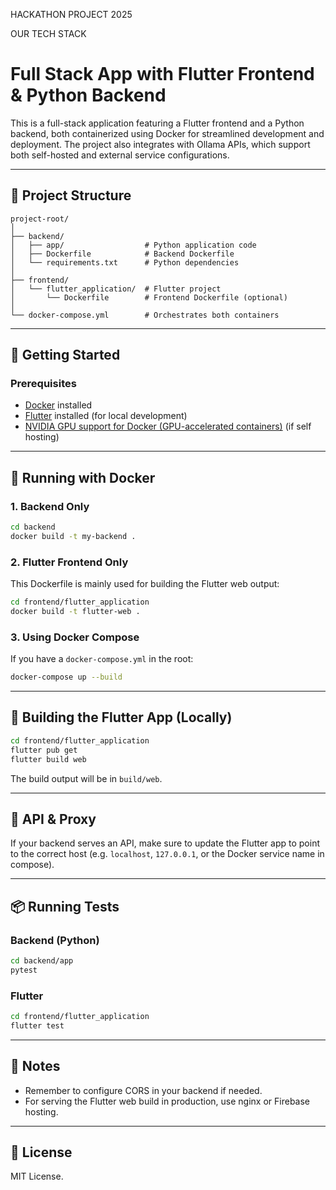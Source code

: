 HACKATHON PROJECT 2025





OUR TECH STACK
# Full Stack App with Flutter Frontend & Python Backend

This is a full-stack application featuring a Flutter frontend and a Python backend, both containerized using Docker for streamlined development and deployment. The project also integrates with Ollama APIs, which support both self-hosted and external service configurations.

---

## 📂 Project Structure

```
project-root/
│
├── backend/
│   ├── app/                  # Python application code
│   ├── Dockerfile            # Backend Dockerfile
│   └── requirements.txt      # Python dependencies
│
├── frontend/
│   └── flutter_application/  # Flutter project
│       └── Dockerfile        # Frontend Dockerfile (optional)
│
└── docker-compose.yml        # Orchestrates both containers
```

---

## 🚀 Getting Started

### Prerequisites

- [Docker](https://www.docker.com/get-started) installed
- [Flutter](https://flutter.dev/docs/get-started/install) installed (for local development)
- [NVIDIA GPU support for Docker (GPU-accelerated containers)](https://docs.nvidia.com/datacenter/cloud-native/container-toolkit/install-guide.html) (if self hosting)
---

## 🐳 Running with Docker

### 1. Backend Only

```bash
cd backend
docker build -t my-backend .

```

### 2. Flutter Frontend Only

This Dockerfile is mainly used for building the Flutter web output:

```bash
cd frontend/flutter_application
docker build -t flutter-web .
```

### 3. Using Docker Compose

If you have a `docker-compose.yml` in the root:

```bash
docker-compose up --build
```

---

## 🔧 Building the Flutter App (Locally)

```bash
cd frontend/flutter_application
flutter pub get
flutter build web
```

The build output will be in `build/web`.

---

## 📆 API & Proxy

If your backend serves an API, make sure to update the Flutter app to point to the correct host (e.g. `localhost`, `127.0.0.1`, or the Docker service name in compose).

---

## 📦 Running Tests

### Backend (Python)

```bash
cd backend/app
pytest
```

### Flutter

```bash
cd frontend/flutter_application
flutter test
```

---

## 📝 Notes

- Remember to configure CORS in your backend if needed.
- For serving the Flutter web build in production, use nginx or Firebase hosting.

---

## 📍 License

MIT License.

